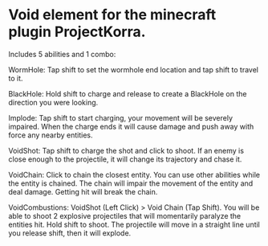 # Void element for the minecraft plugin ProjectKorra.

Includes 5 abilities and 1 combo:

WormHole: Tap shift to set the wormhole end location and tap shift to travel to it.

BlackHole: Hold shift to charge and release to create a BlackHole on the direction you were looking.

Implode: Tap shift to start charging, your movement will be severely impaired. When the charge ends it will cause damage and push away with force any nearby entities.

VoidShot: Tap shift to charge the shot and click to shoot. If an enemy is close enough to the projectile, it will change its trajectory and chase it.

VoidChain: Click to chain the closest entity. You can use other abilities while the entity is chained. The chain will impair the movement of the entity and deal damage. Getting hit will break the chain.

VoidCombustions: VoidShot (Left Click) > Void Chain (Tap Shift). You will be able to shoot 2 explosive projectiles that will momentarily paralyze the entities hit. Hold shift to shoot. The projectile will move in a straight line until you release shift, then it will explode.
